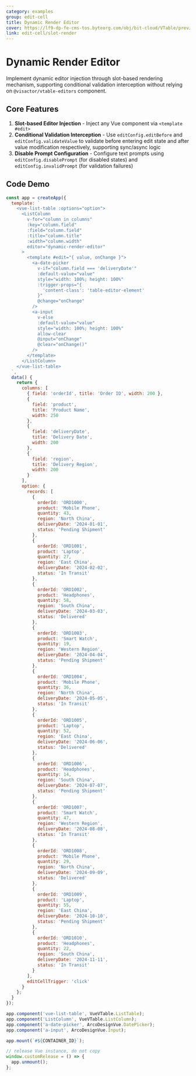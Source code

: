 ```yaml
---
category: examples
group: edit-cell
title: Dynamic Render Editor
cover: https://lf9-dp-fe-cms-tos.byteorg.com/obj/bit-cloud/VTable/preview/vue-editor-basic.png
link: edit-cell/slot-render
---
```


# Dynamic Render Editor

Implement dynamic editor injection through slot-based rendering mechanism, supporting conditional validation interception without relying on `@visactor/vtable-editors` component.

## Core Features

1. **Slot-based Editor Injection** - Inject any Vue component via `<template #edit>`
2. **Conditional Validation Interception** - Use `editConfig.editBefore` and `editConfig.validateValue` to validate before entering edit state and after value modification respectively, supporting sync/async logic
3. **Disable Prompt Configuration** - Configure text prompts using `editConfig.disablePrompt` (for disabled states) and `editConfig.invalidPrompt` (for validation failures)

## Code Demo

```javascript livedemo template=vtable-vue
const app = createApp({
  template: `
    <vue-list-table :options="option">
      <ListColumn
        v-for="column in columns"
        :key="column.field"
        :field="column.field"
        :title="column.title"
        :width="column.width"
        editor="dynamic-render-editor"
      >
        <template #edit="{ value, onChange }">
          <a-date-picker
            v-if="column.field === 'deliveryDate'"
            :default-value="value"
            style="width: 100%; height: 100%"
            :trigger-props="{
              'content-class': 'table-editor-element'
            }"
            @change="onChange"
          />
          <a-input
            v-else
            :default-value="value"
            style="width: 100%; height: 100%"
            allow-clear
            @input="onChange"
            @clear="onChange()"
          />
        </template>
      </ListColumn>
    </vue-list-table>
  `,
  data() {
    return {
      columns: [
        { field: 'orderId', title: 'Order ID', width: 200 },
        {
          field: 'product',
          title: 'Product Name',
          width: 250
        },
        {
          field: 'deliveryDate',
          title: 'Delivery Date',
          width: 200
        },
        {
          field: 'region',
          title: 'Delivery Region',
          width: 200
        }
      ],
      option: {
        records: [
          {
            orderId: 'ORD1000',
            product: 'Mobile Phone',
            quantity: 43,
            region: 'North China',
            deliveryDate: '2024-01-01',
            status: 'Pending Shipment'
          },
          {
            orderId: 'ORD1001',
            product: 'Laptop',
            quantity: 27,
            region: 'East China',
            deliveryDate: '2024-02-02',
            status: 'In Transit'
          },
          {
            orderId: 'ORD1002',
            product: 'Headphones',
            quantity: 58,
            region: 'South China',
            deliveryDate: '2024-03-03',
            status: 'Delivered'
          },
          {
            orderId: 'ORD1003',
            product: 'Smart Watch',
            quantity: 19,
            region: 'Western Region',
            deliveryDate: '2024-04-04',
            status: 'Pending Shipment'
          },
          {
            orderId: 'ORD1004',
            product: 'Mobile Phone',
            quantity: 36,
            region: 'North China',
            deliveryDate: '2024-05-05',
            status: 'In Transit'
          },
          {
            orderId: 'ORD1005',
            product: 'Laptop',
            quantity: 52,
            region: 'East China',
            deliveryDate: '2024-06-06',
            status: 'Delivered'
          },
          {
            orderId: 'ORD1006',
            product: 'Headphones',
            quantity: 14,
            region: 'South China',
            deliveryDate: '2024-07-07',
            status: 'Pending Shipment'
          },
          {
            orderId: 'ORD1007',
            product: 'Smart Watch',
            quantity: 47,
            region: 'Western Region',
            deliveryDate: '2024-08-08',
            status: 'In Transit'
          },
          {
            orderId: 'ORD1008',
            product: 'Mobile Phone',
            quantity: 29,
            region: 'North China',
            deliveryDate: '2024-09-09',
            status: 'Delivered'
          },
          {
            orderId: 'ORD1009',
            product: 'Laptop',
            quantity: 55,
            region: 'East China',
            deliveryDate: '2024-10-10',
            status: 'Pending Shipment'
          },
          {
            orderId: 'ORD1010',
            product: 'Headphones',
            quantity: 22,
            region: 'South China',
            deliveryDate: '2024-11-11',
            status: 'In Transit'
          }
        ],
        editCellTrigger: 'click'
      }
    };
  }
});

app.component('vue-list-table', VueVTable.ListTable);
app.component('ListColumn', VueVTable.ListColumn);
app.component('a-date-picker', ArcoDesignVue.DatePicker);
app.component('a-input', ArcoDesignVue.Input);

app.mount(`#${CONTAINER_ID}`);

// release Vue instance, do not copy
window.customRelease = () => {
  app.unmount();
};
```
